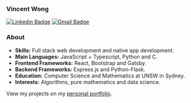 ### Vincent Wong
[![Linkedin Badge](https://img.shields.io/badge/-Vincent_Wong-blue?style=flat-square&logo=Linkedin&logoColor=white&link=https://www.linkedin.com/in/vincent-wc-wong//)](https://www.linkedin.com/in/vincent-wc-wong/) 
[![Gmail Badge](https://img.shields.io/badge/-vincent@vwong.dev-c14438?style=flat-square&logo=Gmail&logoColor=white&link=mailto:vincent@vwong.dev)](mailto:vincent@vwong.dev)

### About
-  **Skills:** Full stack web development and native app development.
-  **Main Languages:** JavaScript + Typescript, Python and C.
-  **Frontend Frameworks:** React, Bootstrap and Gatsby.
-  **Backend Frameworks:** Express.js and Python-Flask.
-  **Education:** Computer Science and Mathematics at UNSW in Sydney.
-  **Interests:** Algorithms, pure mathematics and data science.

View my projects on my [personal portfolio](https://vwong.dev).
